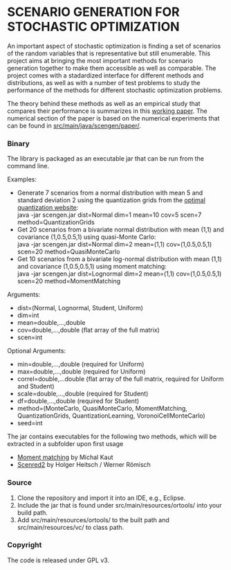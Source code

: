 # SCENARIO GENERATION FOR STOCHASTIC OPTIMIZATION #

An important aspect of stochastic optimization is finding a set of scenarios of the random variables that is representative but still enumerable.
This project aims at bringing the most important methods for scenario generation together to make them accessible as well as comparable. The project
comes with a stadardized interface for different methods and distributions, as well as with a number of test problems to study the performance
of the methods for different stochastic optimization problems.

The theory behind these methods as well as an empirical study that compares their performance is summarizes in this [working paper](loehndorf_2016_scenario_generation.pdf). 
The numerical section of the paper is based on the numerical experiments that can be found in [src/main/java/scengen/paper/](src/main/java/scengen/paper/).

### Binary ###
The library is packaged as an executable jar that can be run from the command line. 

Examples:
* Generate 7 scenarios from a normal distribution with mean 5 and standard deviation 2 using the quantization grids from the [optimal quantization website](http://www.quantize.maths-fi.com): </br>
java -jar scengen.jar dist=Normal dim=1 mean=10 cov=5 scen=7 method=QuantizationGrids
* Get 20 scenarios from a bivariate normal distribution with mean (1,1) and covariance (1,0.5,0.5,1) using quasi-Monte Carlo: </br>
java -jar scengen.jar dist=Normal dim=2 mean=(1,1) cov=(1,0.5,0.5,1) scen=20 method=QuasiMonteCarlo
* Get 10 scenarios from a bivariate log-normal distribution with mean (1,1) and covariance (1,0.5,0.5,1) using moment matching: </br>
java -jar scengen.jar dist=Lognormal dim=2 mean=(1,1) cov=(1,0.5,0.5,1) scen=20 method=MomentMatching

Arguments:
* dist=(Normal, Lognormal, Student, Uniform)
* dim=int
* mean=double,...,double
* cov=double,...,double (flat array of the full matrix)
* scen=int

Optional Arguments:
* min=double,...,double (required for Uniform)
* max=double,...,double (required for Uniform)
* correl=double,...double (flat array of the full matrix, required for Uniform and Student)
* scale=double,...,double (required for Student)
* df=double,...,double (required for Student)
* method=(MonteCarlo, QuasiMonteCarlo, MomentMatching, QuantizationGrids, QuantizationLearning, VoronoiCellMonteCarlo)
* seed=int

The jar contains executables for the following two methods, which will be extracted in a subfolder upon first usage
* [Moment matching](http://work.michalkaut.net/downloads.html) by Michal Kaut
* [Scenred2](https://www.gams.com/help/index.jsp?topic=%2Fgams.doc%2Ftools%2Fscenred2%2Findex.html) by Holger Heitsch / Werner Römisch

### Source ###
1. Clone the repository and import it into an IDE, e.g., Eclipse.
2. Include the jar that is found under src/main/resources/ortools/ into your build path.
3. Add src/main/resources/ortools/ to the built path and src/main/resources/vc/ to class path.

### Copyright ###
The code is released under GPL v3.
